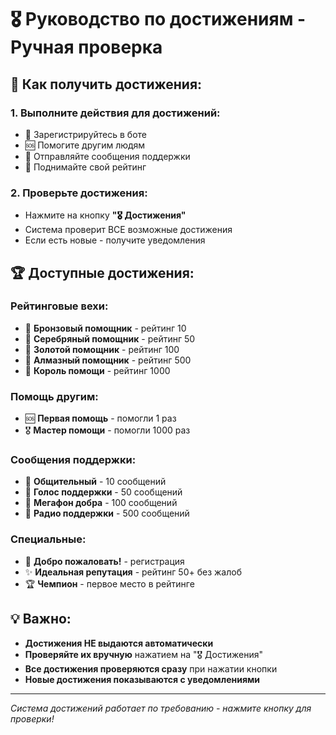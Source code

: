 # 🎖️ Руководство по достижениям - Ручная проверка

## 🔄 Как получить достижения:

### 1. **Выполните действия для достижений:**
- 🎉 Зарегистрируйтесь в боте
- 🆘 Помогите другим людям
- 💬 Отправляйте сообщения поддержки
- 🥉 Поднимайте свой рейтинг

### 2. **Проверьте достижения:**
- Нажмите на кнопку **"🎖️ Достижения"**
- Система проверит ВСЕ возможные достижения
- Если есть новые - получите уведомления

## 🏆 Доступные достижения:

### Рейтинговые вехи:
- 🥉 **Бронзовый помощник** - рейтинг 10
- 🥈 **Серебряный помощник** - рейтинг 50
- 🥇 **Золотой помощник** - рейтинг 100
- 💎 **Алмазный помощник** - рейтинг 500
- 👑 **Король помощи** - рейтинг 1000

### Помощь другим:
- 🆘 **Первая помощь** - помогли 1 раз
- 🎖️ **Мастер помощи** - помогли 1000 раз

### Сообщения поддержки:
- 💬 **Общительный** - 10 сообщений
- 📢 **Голос поддержки** - 50 сообщений
- 📣 **Мегафон добра** - 100 сообщений
- 📡 **Радио поддержки** - 500 сообщений

### Специальные:
- 🎉 **Добро пожаловать!** - регистрация
- ✨ **Идеальная репутация** - рейтинг 50+ без жалоб
- 🏆 **Чемпион** - первое место в рейтинге

## 💡 Важно:

- **Достижения НЕ выдаются автоматически**
- **Проверяйте их вручную** нажатием на "🎖️ Достижения"
- **Все достижения проверяются сразу** при нажатии кнопки
- **Новые достижения показываются с уведомлениями**

---
*Система достижений работает по требованию - нажмите кнопку для проверки!*
